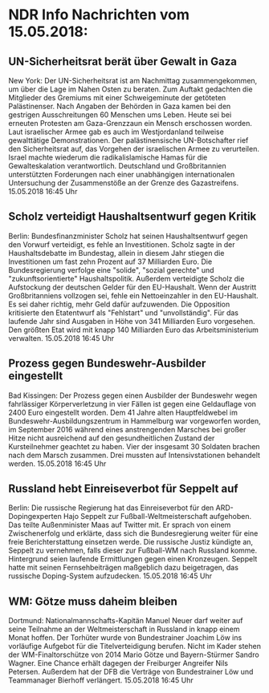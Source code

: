 # NDR Info Nachrichten vom 15.05.2018:


## UN-Sicherheitsrat berät über Gewalt in Gaza
New York: Der UN-Sicherheitsrat ist am Nachmittag zusammengekommen, um über die Lage im Nahen Osten zu beraten. Zum Auftakt gedachten die Mitglieder des Gremiums mit einer Schweigeminute der getöteten Palästinenser. Nach Angaben der Behörden in Gaza kamen bei den gestrigen Ausschreitungen 60 Menschen ums Leben. Heute sei bei erneuten Protesten am Gaza-Grenzzaun ein Mensch erschossen worden. Laut israelischer Armee gab es auch im Westjordanland teilweise gewalttätige Demonstrationen. Der palästinensische UN-Botschafter rief den Sicherheitsrat auf, das Vorgehen der israelischen Armee zu verurteilen. Israel machte wiederum die radikalislamische Hamas für die Gewalteskalation verantwortlich. Deutschland und Großbritannien unterstützten Forderungen nach einer unabhängigen internationalen Untersuchung der Zusammenstöße an der Grenze des Gazastreifens. 15.05.2018 16:45 Uhr 

## Scholz verteidigt Haushaltsentwurf gegen Kritik
Berlin: Bundesfinanzminister Scholz hat seinen Haushaltsentwurf gegen den Vorwurf verteidigt, es fehle an Investitionen. Scholz sagte in der Haushaltsdebatte im Bundestag, allein in diesem Jahr stiegen die Investitionen um fast zehn Prozent auf 37 Milliarden Euro. Die Bundesregierung verfolge eine "solide", "sozial gerechte" und "zukunftsorientierte" Haushaltspolitik. Außerdem verteidigte Scholz die Aufstockung der deutschen Gelder für den EU-Haushalt. Wenn der Austritt Großbritanniens vollzogen sei, fehle ein Nettoeinzahler in den EU-Haushalt. Es sei daher richtig, mehr Geld dafür aufzuwenden. Die Opposition kritisierte den Etatentwurf als "Fehlstart" und "unvollständig". Für das laufende Jahr sind Ausgaben in Höhe von 341 Milliarden Euro vorgesehen. Den größten Etat wird mit knapp 140 Milliarden Euro das Arbeitsministerium verwalten. 15.05.2018 16:45 Uhr 

## Prozess gegen Bundeswehr-Ausbilder eingestellt
Bad Kissingen: Der Prozess gegen einen Ausbilder der Bundeswehr wegen fahrlässiger Körperverletzung in vier Fällen ist gegen eine Geldauflage von 2400 Euro eingestellt worden. Dem 41 Jahre alten Hauptfeldwebel im Bundeswehr-Ausbildungszentrum in Hammelburg war vorgeworfen worden, im September 2016 während eines anstrengenden Marsches bei großer Hitze nicht ausreichend auf den gesundheitlichen Zustand der Kursteilnehmer geachtet zu haben. Vier der insgesamt 30 Soldaten brachen nach dem Marsch zusammen. Drei mussten auf Intensivstationen behandelt werden. 15.05.2018 16:45 Uhr 

## Russland hebt Einreiseverbot für Seppelt auf
Berlin: Die russische Regierung hat das Einreiseverbot für den ARD-Dopingexperten Hajo Seppelt zur Fußball-Weltmeisterschaft aufgehoben. Das teilte Außenminister Maas auf Twitter mit. Er sprach von einem Zwischenerfolg und erklärte, dass sich die Bundesregierung weiter für eine freie Berichterstattung einsetzen werde. Die russische Justiz kündigte an, Seppelt zu vernehmen, falls dieser zur Fußball-WM nach Russland komme. Hintergrund seien laufende Ermittlungen gegen einen Kronzeugen. Seppelt hatte mit seinen Fernsehbeiträgen maßgeblich dazu beigetragen, das russische Doping-System aufzudecken. 15.05.2018 16:45 Uhr 

## WM: Götze muss daheim bleiben
Dortmund: Nationalmannschafts-Kapitän Manuel Neuer darf weiter auf seine Teilnahme an der Weltmeisterschaft in Russland in knapp einem Monat hoffen. Der Torhüter wurde von Bundestrainer Joachim Löw ins vorläufige Aufgebot für die Titelverteidigung berufen. Nicht im Kader stehen der WM-Finaltorschütze von 2014 Mario Götze und Bayern-Stürmer Sandro Wagner. Eine Chance erhält dagegen der Freiburger Angreifer Nils Petersen. Außerdem hat der DFB die Verträge von Bundestrainer Löw und Teammanager Bierhoff verlängert. 15.05.2018 16:45 Uhr 
